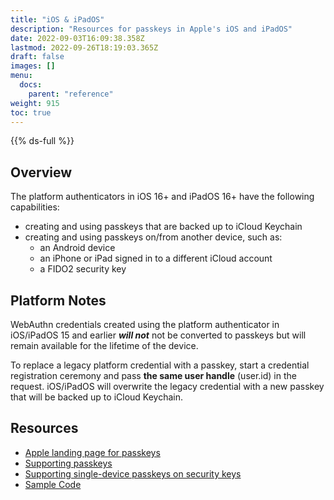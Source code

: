 ```yaml
---
title: "iOS & iPadOS"
description: "Resources for passkeys in Apple's iOS and iPadOS"
date: 2022-09-03T16:09:38.358Z
lastmod: 2022-09-26T18:19:03.365Z
draft: false
images: []
menu:
  docs:
    parent: "reference"
weight: 915
toc: true
---
```


{{% ds-full %}}

## Overview

The platform authenticators in iOS 16+ and iPadOS 16+ have the following capabilities:

- creating and using passkeys that are backed up to iCloud Keychain
- creating and using passkeys on/from another device, such as:
  - an Android device
  - an iPhone or iPad signed in to a different iCloud account
  - a FIDO2 security key

## Platform Notes

WebAuthn credentials created using the platform authenticator in iOS/iPadOS 15 and earlier ***will not*** not be converted to passkeys but will remain available for the lifetime of the device.

<!-- TODO: cross link to generic content about "upgrading to a passkey" -->
To replace a legacy platform credential with a passkey, start a credential registration ceremony and pass **the same user handle** (user.id) in the request. iOS/iPadOS will overwrite the legacy credential with a new passkey that will be backed up to iCloud Keychain.

## Resources

- [Apple landing page for passkeys](https://developer.apple.com/passkeys/)
- [Supporting passkeys](https://developer.apple.com/documentation/authenticationservices/public-private_key_authentication/supporting_passkeys)
- [Supporting single-device passkeys on security keys](https://developer.apple.com/documentation/authenticationservices/public-private_key_authentication/supporting_security_key_authentication_using_physical_keys)
- [Sample Code](https://developer.apple.com/documentation/authenticationservices/connecting_to_a_service_with_passkeys)
